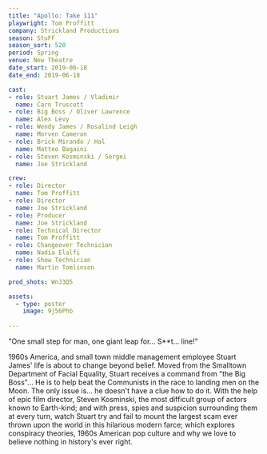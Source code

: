 ```yaml
---
title: "Apollo: Take 111"
playwright: Tom Proffitt
company: Strickland Productions
season: StuFF
season_sort: 520
period: Spring
venue: New Theatre 
date_start: 2019-06-18
date_end: 2019-06-18

cast: 
- role: Stuart James / Vladimir
  name: Carn Truscott
- role: Big Boss / Oliver Lawrence
  name: Alex Levy
- role: Wendy James / Rosalind Leigh
  name: Morven Cameron
- role: Brick Mirando / Hal 
  name: Matteo Bagaini
- role: Steven Kosminski / Sergei
  name: Joe Strickland 

crew:
- role: Director 
  name: Tom Proffitt
- role: Director
  name: Joe Strickland
- role: Producer
  name: Joe Strickland
- role: Technical Director 
  name: Tom Proffitt
- role: Changeover Technician
  name: Nadia Elalfi
- role: Show Technician
  name: Martin Tomlinson 

prod_shots: WnJ3Q5

assets:
  - type: poster
    image: 9j56Phb
    
---
```


"One small step for man, one giant leap for... S**t... line!"

1960s America, and small town middle management employee Stuart James' life is about to change beyond belief. Moved from the Smalltown Department of Facial Equality, Stuart receives a command from "the Big Boss"... He is to help beat the Communists in the race to landing men on the Moon. The only issue is... he doesn't have a clue how to do it. With the help of epic film director, Steven Kosminski, the most difficult group of actors known to Earth-kind; and with press, spies and suspicion surrounding them at every turn, watch Stuart try and fail to mount the largest scam ever thrown upon the world in this hilarious modern farce; which explores conspiracy theories, 1960s American pop culture and why we love to believe nothing in history's ever right.